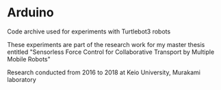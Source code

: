 # Arduino

Code archive used for experiments with Turtlebot3 robots

These experiments are part of the research work for my master thesis entitled "Sensorless Force Control for Collaborative Transport by Multiple Mobile Robots"

Research conducted from 2016 to 2018 at Keio University, Murakami laboratory
